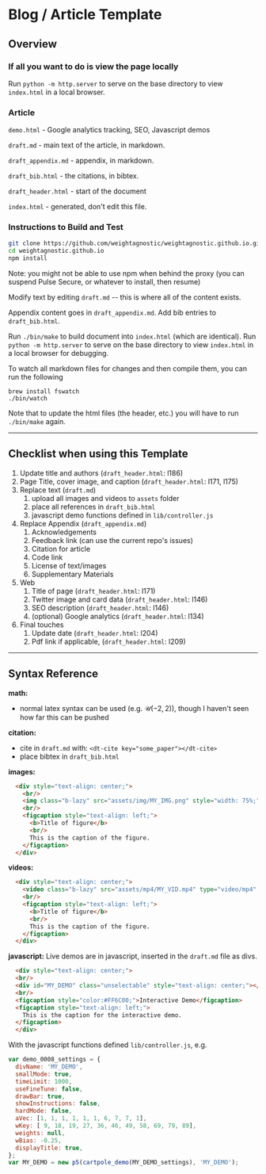 # Blog / Article Template

## Overview

### If all you want to do is view the page locally

Run `python -m http.server` to serve on the base directory to view `index.html` in a local browser.

### Article

`demo.html` - Google analytics tracking, SEO, Javascript demos

`draft.md` - main text of the article, in markdown.

`draft_appendix.md` - appendix, in markdown.

`draft_bib.html` - the citations, in bibtex.

`draft_header.html` - start of the document

`index.html` - generated, don't edit this file.

### Instructions to Build and Test
```bash
git clone https://github.com/weightagnostic/weightagnostic.github.io.git
cd weightagnostic.github.io
npm install
```
Note: you might not be able to use npm when behind the proxy (you can suspend Pulse Secure, or whatever to install, then resume)

Modify text by editing `draft.md` -- this is where all of the content exists.

Appendix content goes in `draft_appendix.md`. Add bib entries to `draft_bib.html`.

Run `./bin/make` to build document into `index.html` (which are identical).
Run `python -m http.server` to serve on the base directory to view `index.html` in a local browser for debugging.

To watch all markdown files for changes and then compile them, you can run the following
```
brew install fswatch
./bin/watch
```
Note that to update the html files (the header, etc.) you will have to run `./bin/make` again.

--- 
## Checklist when using this Template

1. Update title and authors (`draft_header.html`: l186)
2. Page Title, cover image, and caption (`draft_header.html`: l171, l175)
3. Replace text (`draft.md`)
   1. upload all images and videos to `assets` folder   
   2. place all references in `draft_bib.html`
   3. javascript demo functions defined in `lib/controller.js`
4. Replace Appendix (`draft_appendix.md`)
   1. Acknowledgements
   2. Feedback link (can use the current repo's issues)
   3. Citation for article 
   4. Code link 
   5. License of text/images 
   6. Supplementary Materials
5. Web
   1. Title of page (`draft_header.html`: l171)
   1. Twitter image and card data (`draft_header.html`: l146)
   1. SEO description (`draft_header.html`: l146)
   1. (optional) Google analytics (`draft_header.html`: l134)
6. Final touches
   1. Update date (`draft_header.html`: l204)
   1. Pdf link if applicable, (`draft_header.html`: l209)

---
## Syntax Reference

**math:**
  * normal latex syntax can be used (e.g. $\mathcal{U}(-2,2)$), though I haven't seen how far this can be pushed

**citation:**
  * cite in `draft.md` with: `<dt-cite key="some_paper"></dt-cite>`
  * place bibtex in `draft_bib.html`

**images:**
```markdown
  <div style="text-align: center;">
    <br/>
    <img class="b-lazy" src="assets/img/MY_IMG.png" style="width: 75%;"/>
    <br/>
    <figcaption style="text-align: left;">
      <b>Title of figure</b>
      <br/>
      This is the caption of the figure.
    </figcaption>
  </div>
```

**videos:**
```markdown
  <div style="text-align: center;">
    <video class="b-lazy" src="assets/mp4/MY_VID.mp4" type="video/mp4" autoplay muted playsinline loop style="width:50%;"></video>
    <br/>
    <figcaption style="text-align: left;">
      <b>Title of figure</b>
      <br/>
      This is the caption of the figure.
    </figcaption>
  </div>
```

**javascript:**
Live demos are in javascript, inserted in the `draft.md` file as divs.

```markdown
  <div style="text-align: center;">
  <br/>
  <div id="MY_DEMO" class="unselectable" style="text-align: center;"></div>
  <br/>
  <figcaption style="color:#FF6C00;">Interactive Demo</figcaption>
  <figcaption style="text-align: left;">
    This is the caption for the interactive demo.
  </figcaption>
  </div>
```

With the javascript functions defined `lib/controller.js`, e.g.

```javascript
var demo_0008_settings = {
  divName: 'MY_DEMO',
  smallMode: true,
  timeLimit: 1000,
  useFineTune: false,
  drawBar: true,
  showInstructions: false,
  hardMode: false,
  aVec: [1, 1, 1, 1, 1, 1, 6, 7, 7, 1],
  wKey: [ 9, 18, 19, 27, 36, 46, 49, 58, 69, 79, 89],
  weights: null,
  wBias: -0.25,
  displayTitle: true,
};
var MY_DEMO = new p5(cartpole_demo(MY_DEMO_settings), 'MY_DEMO');
```

